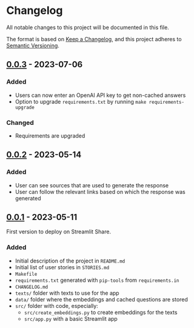 # Changelog

All notable changes to this project will be documented in this file.

The format is based on [Keep a Changelog](https://keepachangelog.com/en/1.1.0/),
and this project adheres to [Semantic Versioning](https://semver.org/spec/v2.0.0.html).

## [0.0.3] - 2023-07-06

### Added

- Users can now enter an OpenAI API key to get non-cached answers
- Option to upgrade `requirements.txt` by running `make requirements-upgrade`

### Changed

- Requirements are upgraded

## [0.0.2] - 2023-05-14

### Added

- User can see sources that are used to generate the response
- User can follow the relevant links based on which the response was generated

## [0.0.1] - 2023-05-11

First version to deploy on Streamlit Share.

### Added

- Initial description of the project in `README.md`
- Initial list of user stories in `STORIES.md`
- `Makefile`
- `requirements.txt` generated with `pip-tools` from `requirements.in`
- `CHANGELOG.md`
- `texts/` folder with texts to use for the app
- `data/` folder where the embeddings and cached questions are stored
- `src/` folder with code, especially:
  - `src/create_embeddings.py` to create embeddings for the texts
  - `src/app.py` with a basic Streamlit app

[0.0.3]: https://github.com/dudarev/ask-my-texts/compare/0.0.2...v0.0.3
[0.0.2]: https://github.com/dudarev/ask-my-texts/compare/v0.0.1...0.0.2
[0.0.1]: https://github.com/dudarev/ask-my-texts/releases/tag/v0.0.1
